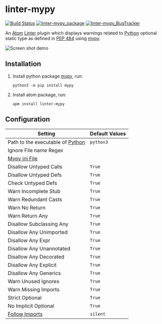 # linter-mypy

[![Build Status](https://travis-ci.org/elarivie/linter-mypy.svg?branch=master)](https://travis-ci.org/elarivie/linter-mypy)
[![linter-mypy_package](https://img.shields.io/apm/dm/linter-mypy.svg?style=flat-square)][linter-mypy_package]
[![linter-mypy_BugTracker](https://img.shields.io/github/issues/elarivie/linter-mypy.svg)][linter-mypy_BugTracker]

An [Atom][atom] [Linter][linter] plugin which displays warnings related to [Python][python] optional static type as defined in [PEP 484][spec] using [mypy][mypy homepage].

![Screen shot demo](https://github.com/elarivie/linter-mypy/raw/master/doc/ScreenShotDemo.png)

## Installation

1.  Install python package [mypy][mypy], run:

    ```ShellSession
    python3 -m pip install mypy
    ```

2.  Install atom package, run:

    ```ShellSession
    apm install linter-mypy
    ```

## Configuration

| Setting                                     | Default Values |
| ------------------------------------------- | -------------- |
| Path to the executable of [Python][python]  |     `python3`  |
| Ignore File name Regex                      |                |
| [Mypy ini File][OptMypyIni]                 |                |
| Disallow Untyped Calls                      |     `True`     |
| Disallow Untyped Defs                       |     `True`     |
| Check Untyped Defs                          |     `True`     |
| Warn Incomplete Stub                        |     `True`     |
| Warn Redundant Casts                        |     `True`     |
| Warn No Return                              |     `True`     |
| Warn Return Any                             |     `True`     |
| Disallow Subclassing Any                    |     `True`     |
| Disallow Any Unimported                     |     `True`     |
| Disallow Any Expr                           |     `True`     |
| Disallow Any Unannotated                    |     `True`     |
| Disallow Any Decorated                      |     `True`     |
| Disallow Any Explicit                       |     `True`     |
| Disallow Any Generics                       |     `True`     |
| Warn Unused Ignores                         |     `True`     |
| Warn Missing Imports                        |     `True`     |
| Strict Optional                             |     `True`     |
| No Implicit Optional                        |     `True`     |
| [Follow Imports][OptFollowImports]          |     `silent`   |

[linter]: https://github.com/atom-community/linter
[install linter]: https://github.com/atom-community/linter#installation
[mypy]: https://pypi.python.org/pypi/mypy
[mypy homepage]: http://www.mypy-lang.org/
[spec]: https://www.python.org/dev/peps/pep-0484/
[atom]: https://atom.io/
[linter-mypy_repo]: https://github.com/elarivie/linter-mypy
[linter-mypy_package]: https://atom.io/packages/linter-mypy
[linter-mypy_BugTracker]: https://github.com/elarivie/linter-mypy/issues
[python]: https://www.python.org
[OptMypyIni]: http://mypy.readthedocs.io/en/stable/config_file.html
[OptFollowImports]: http://mypy.readthedocs.io/en/stable/command_line.html#following-imports-or-not
